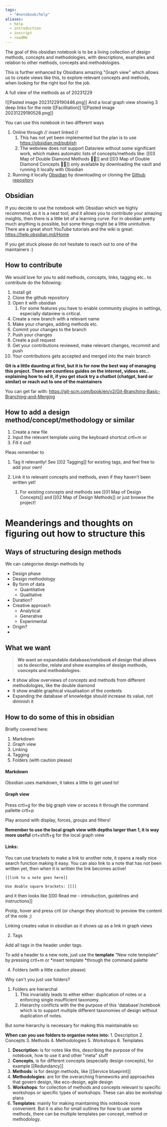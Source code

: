 ```yaml
---
tags:
  - "#notebook/help"
aliases:
  - help
  - introduction
  - inscript
  - readMe
---
```


The goal of this obsidian notebook is to be a living collection of design methods, concepts and methodologies, with descriptions, examples and relation to other methods, concepts and methodologies. 

This is further enhanced by Obsidians amazing "Graph view" which allows us to create views like this, to explore relevant concepts and methods, when looking for the right tool for the job.

A full view of the methods as of 20231229

![[Pasted image 20231229190446.png]]
And a local graph view showing 3 deep links for the note [[Facilitation]]
![[Pasted image 20231229190528.png]]

You can use this notebook in two different ways
1. Online through // insert linked // 
	1. This has not yet been implemented but the plan is to use https://obsidian.md/publish
	2. The webview does not support Dataview without some significant work, which makes automatic lists of concepts/methods like: [[03 Map of Double Diamond Methods 💎💎]] and [[03 Map of Double Diamond Concepts 💎💎]]  only available by downloading the vault and running it locally with Obsidian
2. Running it locally  [Obsidian](https://obsidian.md/) by downloading or cloning the [Github repository](https://github.com/AkselNLadegaard/design_methods_map) 

## Obsidian 
If you decide to use the notebook with Obsidian which we highly recommend, as it is a neat tool, and it allows you to contribute your amazing insights, then there is a little bit of a learning curve. For in obsidian pretty much anything is possible, but some things might be a little unintuitive. 
There are a great short YouTube tutorials and the wiki is great: https://help.obsidian.md/Home 

If you get stuck please do not hesitate to reach out to one of the maintainers :) 

## How to contribute 
We would love for you to add methods, concepts, links, tagging etc.. to contribute do the following: 
1. Install git
2. Clone the github repository
3. Open it with obsidian 
	1. For some features you have to enable community plugins in settings, especially dataview is critical. 
4. Create a new branch with a relevant name
5. Make your changes, adding methods etc.
6. Commit your changes to the branch
7. Push your changes 
8. Create a pull request 
9. Get your contributions reviewed, make relevant changes, recommit and push 
10. Your contributions gets accepted and merged into the main branch

**Git is a little daunting at first, but it is for now the best way of managing this project. There are countless guides on the internet, videos etc.. explaining how to od it, if you get stuck try a chatbot (chatgpt, bard or similar) or reach out to one of the maintainers**

You can get far with: https://git-scm.com/book/en/v2/Git-Branching-Basic-Branching-and-Merging 


## How to add a design method/concept/methodology or similar

1. Create a new file 
2. Input the relevant template using the keyboard shortcut crtl+m or 
3. Fill it out!


Pleas remember to 
1. Tag it relevantly! See [[02 Tagging]] for existing tags, and feel free to add your own! 

2. Link it to relevant concepts and methods, even if they haven't been written yet!
	1. For existing concepts and methods see [[01 Map of Design Concepts]] and [[02 Map of Design Methods]] or just browse the project! 


# Meanderings and thoughts on figuring out how to structure this 
## Ways of structuring design methods 


We can categorise  design methods by
* Design phase
* Design methodology 
* By form of data 
	* Quantitative 
	* Qualitative
* Duration?
* Creative approach 
	* Analytical 
	* Generative 
	* Experimental
* Origin?
* 


## What we want 

>**We want an expandable database/notebook of design that allows us to describe, relate and show examples of design methods, concepts and methodologies.** 
- It show allow overviews of concepts and methods from different methodologies, like the double diamond
- It show enable graphical visualisation of the contents
- Expanding the database of knowledge should increase its value, not diminish it 

## How to do some of this in obsidian

Briefly covered here:
1. Markdown
2. Graph view
3. Linking 
4. Tagging 
5. Folders (with caution please)


#### Markdown
Obsidian uses markdown, it takes a little to get used to! 


#### Graph view
Press crtl+g for the big graph view or access it through the command pallette crtl+p

Play around with display, forces, groups and filters! 

**Remember to use the local graph view with depths larger than 1, it is way more useful**
crt+shift+g for the local graph view
#### Links: 
You can use brackets to make a link to another note, it opens a really nice search function making it easy. You can also link to a note that has not been written yet, then when it is written the link becomes active! 
```
[[link to a note goes here]]

Use double square brackets: [[]]
```
and it then looks like [[00 Read me - introduction, guidelines and instructions]]

Protip, hover and press crtl (or change they shortcut) to preview the content of the note ;) 

Linking creates value in obsidian as it shows up as a link in graph views 


2. Tags

Add all tags in the header under tags. 

To add a header to a new note, just use the **template** "New note template" by pressing crtl+m or *insert template *through the command palette 

4. Folders (with a little caution please)

Why can't you just use folders?

1. Folders are hierarchal 
	1. This invariably leads to either either: duplication of notes or a enforcing single insufficient taxonomy.
	2. Hierarchy conflicts with the the purpose of this 'database'/notebook which is to support multiple different taxonomies of design without duplication of notes.  

But some hierarchy is necessary for making this maintainable so:

**When can you use folders to organise notes into:**
	1. Description
	2. Concepts
	3. Methods
	4. Methodologies 
	5. Workshops
	6. Templates

1. **Description:** is for notes like this, describing the purpose of the notebook, how to use it and other "meta" stuff
2. **Concepts**, is for different concepts (especially design concepts), for example [[Redundancy]]  
3. **Methods**: is for design methods, like [[Service blueprint]] 
4. **Methodologies**: are for the overarching frameworks and approaches that govern design, like eco-design, agile design
5. **Workshops**: for collection of methods and concepts relevant to specific workshops or specific types of workshops. These can also be workshop plans
6. **Templates**: mainly for making maintaining this notebook more convenient. But it is also for small outlines for how to use some methods, there can be multiple templates per concept, method or methodology. 
